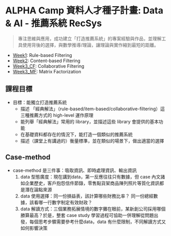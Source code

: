 # ALPHA Camp 資料人才種子計畫: Data & AI - 推薦系統 RecSys

> 專注思維與應用，成功建立「打造推薦系統」的專案經驗與作品，並理解工具使用背後的選擇，與數學推導/理論，讓理論與實作縮到最短的距離。

- [Week1](week1): Rule-based Filtering   
- [Week2](week2): Content-based Filtering   
- [Week3_CF](week3_CF): Collaborative Filtering  
- [Week3_MF](week3_MF): Matrix Factorization  


## 課程目標
- 目標：能獨立打造推薦系統
    - 描述 「經典解法」（rule-based/item-based/collaborative-filtering）這三種推薦方式的 high-level 運作原理
    - 能列舉「經典解法」常用的 library，並描述這些 library 會提供的基本功能
    - 在基礎資料都存在的情況下，能打造一個類似的推薦系統
    - 描述（課堂上有講過的）衡量標準，並在類似的場景下，做出適當的選擇


## Case-method 
- case-method 是三件事：吸取資訊、即時處理資訊、輸出資訊
    1. data 型態廣度：現在講到data，第一反應往往只有數據，但 case 內文諸如企業歷史，客戶抱怨信件節錄，零售點貨架商品陳列照片等質化資訊都是潛在論點來源
    2. data 使用選擇：同一份損益表，該計算哪些財務比率？ 同一份總經數據，該看哪一行數字制定有效財政？
    3. data 解讀方式：三個業務拓展情境的數字攤在眼前，某新創公司採用哪個勝算最高？於是，整套 case study 學習過程可協助一併理解從問題出發，每個思考步驟需要參考什麼data，data 有什麼限制，不同解讀方式又如何影響決策
